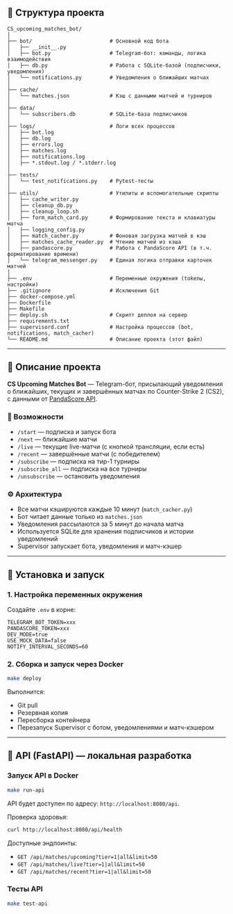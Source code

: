 ## 📁 Структура проекта

```
CS_upcoming_matches_bot/
│
├── bot/                         # Основной код бота
│   ├── __init__.py
│   ├── bot.py                   # Telegram-бот: команды, логика взаимодействия
│   ├── db.py                    # Работа с SQLite-базой (подписчики, уведомления)
│   └── notifications.py         # Уведомления о ближайших матчах
│
├── cache/
│   └── matches.json             # Кэш с данными матчей и турниров
│
├── data/
│   └── subscribers.db           # SQLite-база подписчиков
│
├── logs/                        # Логи всех процессов
│   ├── bot.log
│   ├── db.log
│   ├── errors.log
│   ├── matches.log
│   ├── notifications.log
│   ├── *.stdout.log / *.stderr.log
│
├── tests/
│   └── test_notifications.py    # Pytest-тесты
│
├── utils/                       # Утилиты и вспомогательные скрипты
│   ├── cache_writer.py
│   ├── cleanup_db.py
│   ├── cleanup_loop.sh
│   ├── form_match_card.py       # Формирование текста и клавиатуры матча
│   ├── logging_config.py
│   ├── match_cacher.py          # Фоновая загрузка матчей в кэш
│   ├── matches_cache_reader.py  # Чтение матчей из кэша
│   ├── pandascore.py            # Работа с PandaScore API (в т.ч. форматирование времени)
│   └── telegram_messenger.py    # Единая логика отправки карточек матчей
│
├── .env                         # Переменные окружения (tokenы, настройки)
├── .gitignore                   # Исключения Git
├── docker-compose.yml
├── Dockerfile
├── Makefile
├── deploy.sh                    # Скрипт деплоя на сервер
├── requirements.txt
├── supervisord.conf             # Настройка процессов (bot, notifications, match_cacher)
└── README.md                    # Описание проекта (этот файл)
```

---

## 📌 Описание проекта

**CS Upcoming Matches Bot** — Telegram-бот, присылающий уведомления о ближайших, текущих и завершённых матчах по Counter-Strike 2 (CS2), с данными от [PandaScore API](https://pandascore.co/).

### 🧹 Возможности

* `/start` — подписка и запуск бота
* `/next` — ближайшие матчи
* `/live` — текущие live-матчи (с кнопкой трансляции, если есть)
* `/recent` — завершённые матчи (с победителем)
* `/subscribe` — подписка на тир-1 турниры
* `/subscribe_all` — подписка на все турниры
* `/unsubscribe` — остановить уведомления

### ⚙️ Архитектура

* Все матчи кэшируются каждые 10 минут (`match_cacher.py`)
* Бот читает данные только из `matches.json`
* Уведомления рассылаются за 5 минут до начала матча
* Используется SQLite для хранения подписчиков и истории уведомлений
* Supervisor запускает бота, уведомления и матч-кэшер

---

## 🚀 Установка и запуск

### 1. Настройка переменных окружения

Создайте `.env` в корне:

```env
TELEGRAM_BOT_TOKEN=xxx
PANDASCORE_TOKEN=xxx
DEV_MODE=true
USE_MOCK_DATA=false
NOTIFY_INTERVAL_SECONDS=60
```

### 2. Сборка и запуск через Docker

```bash
make deploy
```

Выполнится:

* Git pull
* Резервная копия
* Пересборка контейнера
* Перезапуск Supervisor с ботом, уведомлениями и матч-кэшером

---

## 🧪 API (FastAPI) — локальная разработка

### Запуск API в Docker

```bash
make run-api
```

API будет доступен по адресу: `http://localhost:8080/api`.

Проверка здоровья:

```bash
curl http://localhost:8080/api/health
```

Доступные эндпоинты:

- `GET /api/matches/upcoming?tier=1|all&limit=50`
- `GET /api/matches/live?tier=1|all&limit=50`
- `GET /api/matches/recent?tier=1|all&limit=50`

### Тесты API

```bash
make test-api
```

